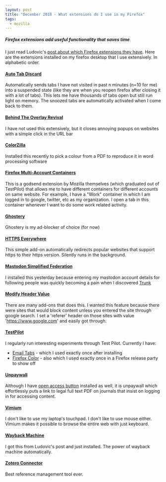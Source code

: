 ```yaml
---
layout: post
title: "December 2018 - What extensions do I use in my Firefox"
tags:
  - mozilla
---
```


##### Firefox extensions add useful functionality that saves time #####

I just read Ludovic's [post about which Firefox extensions they have](https://www.hirlimann.net/Ludovic/carnet/?post/2018/12/21/December-2018-what-extensions-do-I-use-in-Firefox-dsktop). Here are the extensions installed on my firefox desktop that I use extensively. In alphabetic order.

#### [Auto Tab Discard](https://add0n.com/tab-discard.html) ####

Automatically sends tabs I have not visited in past n minutes (n=10 for me) into a suspended state (like they are when you reopen firefox after closing it with a lot of tabs). This lets me have thousands of tabs open but still run light on memory. The snoozed tabs are automatically activated when I come back to them.

#### [Behind The Overlay Revival](https://github.com/ivanruvalcaba/BehindTheOverlayRevival) ####

I have not used this extensively, but it closes annoying popups on websites with a simple click in the URL bar

#### [ColorZilla](http://www.colorzilla.com/) ####

Installed this recently to pick a colour from a PDF to reproduce it in word processing software

#### [Firefox Multi-Account Containers](https://github.com/mozilla/multi-account-containers#readme) ####

This is a godsend extension by Mozilla themselves (which graduated out of TestPilot) that allows me to have different containers for different accounts on same website. For example, I have a "Work" container in which I am logged in to google, twitter, etc as my organization. I open a tab in this container whenever I want to do some work related activity.

#### [Ghostery](https://www.ghostery.com/) ####

Ghostery is my ad-blocker of choice (for now)

#### [HTTPS Everywhere](https://www.eff.org/https-everywhere) ####

This simple add-on automatically redirects popular websites that support https to their https version. Silently runs in the background.

#### [Mastodon Simplified Federation](https://github.com/rugk/mastodon-simplified-federation) ####

I installed this yesterday because entering my mastodon account details for following people was quickly becoming a pain when I discovered [Trunk](https://communitywiki.org/trunk/)

#### [Modify Header Value](https://mybrowseraddon.com/modify-header-value.html) ####

There are many add-ons that does this. I wanted this feature because there were sites that would block content unless you entered the site through google search. I set a 'referer' header on those sites with value 'https://www.google.com' and easily got through.

#### [TestPilot](https://testpilot.firefox.com/) ####

I regularly run interesting experiments through Test Pilot. Currently I have:
* [Email Tabs](https://github.com/mozilla/email-tabs/) - which I used exactly once after installing
* [Firefox Color](https://color.firefox.com/) - also which I used exactly once in a Firefox release party to show off

#### [Unpaywall](https://unpaywall.org/products/extension) ####

Although I have [open access button](https://openaccessbutton.org/) installed as well, it is unpaywall which effortlessly puts a link to legal full text PDF on journals that insist on logging in for accessing content.

#### [Vimium](https://github.com/philc/vimium) ####

I don't like to use my laptop's touchpad. I don't like to use mouse either. Vimium makes it possible to browse the entire web with just keyboard.

#### [Wayback Machine](https://addons.mozilla.org/en-US/firefox/addon/wayback-machine_new/) ####

I got this from Ludovic's post and just installed. The power of wayback machine automatically.

#### [Zotero Connector](https://www.zotero.org/) ####

Best reference management tool ever.

